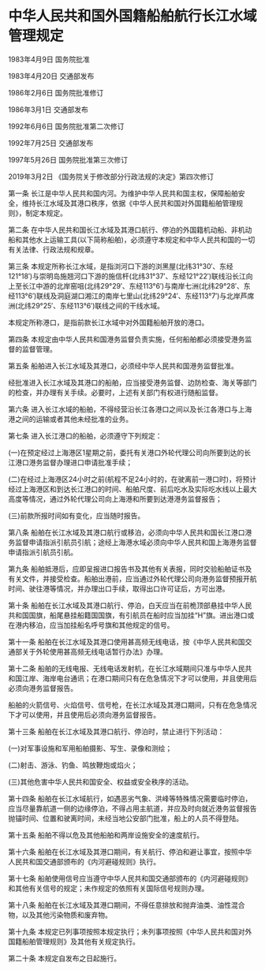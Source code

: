 # 中华人民共和国外国籍船舶航行长江水域管理规定

1983年4月9日 国务院批准

1983年4月20日 交通部发布

1986年2月6日 国务院批准修订

1986年3月1日 交通部发布

1992年6月6日 国务院批准第二次修订

1992年7月25日 交通部发布

1997年5月26日 国务院批准第三次修订

2019年3月2日 《国务院关于修改部分行政法规的决定》第四次修订

<!-- INFO END -->

第一条 长江是中华人民共和国内河。为维护中华人民共和国主权，保障船舶安全，维持长江水域及其港口秩序，依据《中华人民共和国对外国籍船舶管理规则》，制定本规定。

第二条 在中华人民共和国长江水域及其港口航行、停泊的外国籍机动船、非机动船和其他水上运输工具(以下简称船舶)，必须遵守本规定和中华人民共和国的一切有关法律、行政法规和规章。

第三条 本规定所称长江水域，是指浏河口下游的浏黑屋(北纬31°30′、东经121°18′)与崇明岛施翘河口下游的施信杆(北纬31°37′、东经121°22′)联线沿长江向上至长江中游的北岸窑咀(北纬29°29′、东经113°6′)与南岸七洲(北纬29°28′、东经113°6′)联线及洞庭湖口湘江的南岸七里山(北纬29°24′、东经113°7′)与北岸芦席洲(北纬29°25′、东经113°6′)联线之间的干线水域。

本规定所称港口，是指前款长江水域中对外国籍船舶开放的港口。

第四条 本规定由中华人民共和国港务监督负责实施，任何船舶都必须接受港务监督的监督管理。

第五条 船舶进入长江水域及其港口，必须经中华人民共和国港务监督批准。

经批准进入长江水域及其港口的船舶，应当接受港务监督、边防检查、海关等部门的检查，并办理有关手续。必要时，上述有关部门有权进行随船监督。

第六条 进入长江水域的船舶，不得经营沿长江各港口之间以及长江各港口与上海港之间的运输或者其他未经批准的业务。

第七条 进入长江港口的船舶，必须遵守下列规定：

(一)在预定经过上海港区1星期之前，委托有关港口外轮代理公司向所要到达的长江港口港务监督办理进口申请批准手续；

(二)在经过上海港区24小时之前(航程不足24小时的，在驶离前一港口时)，将预计经过上海港区和到达长江港口的时间、船舶尺度、前后吃水及实际吃水线以上最大高度等情况，通过外轮代理公司向上海港和所要到达港港务监督报告；

(三)前款所报时间如有变化，应当随时报告。

第八条 船舶在长江水域及其港口航行或移泊，必须向中华人民共和国长江港口港务监督申请指派引航员引航；途经上海港水域必须向中华人民共和国上海港务监督申请指派引航员引航。

第九条 船舶抵港后，应即呈报进口报告书及其他有关表报，同时交验船舶证书及有关文件，并接受检查。船舶出港前，应当通过外轮代理公司向港务监督预报开航时间、驶往港等情况，并办理出口手续，取得出口许可证后，方可出港。

第十条 船舶在长江水域及其港口航行、停泊，白天应当在前桅顶部悬挂中华人民共和国国旗，船尾悬挂船籍国国旗，有引航员在船时应当加挂“H”旗。进出港口或在港内移泊，应当加挂船名呼号旗和其他规定的信号。

第十一条 船舶在长江水域及其港口使用甚高频无线电话，按《中华人民共和国交通部关于外轮使用甚高频无线电话暂行办法》办理。

第十二条 船舶的无线电报、无线电话发射机，在长江水域期间只准与中华人民共和国江岸、海岸电台通讯；在港口期间只有在危急情况下才可以使用，并且使用后必须向港务监督报告。

船舶的火箭信号、火焰信号、信号枪，在长江水域及其港口期间，只有在危急情况下才可以使用，并且使用后必须向港务监督报告。

第十三条 船舶在长江水域及其港口航行、停泊时，禁止进行下列活动：

(一)对军事设施和军用船舶摄影、写生、录像和测绘；

(二)射击、游泳、钓鱼、鸣放鞭炮或焰火；

(三)其他危害中华人民共和国安全、权益或安全秩序的活动。

第十四条 船舶在长江水域航行，如遇恶劣气象、洪峰等特殊情况需要临时停泊，应当尽量靠航道一侧的边缘停泊，不得占用主航道，并应及时向就近港务监督报告抛锚时间、位置和驶离时间，未经当地公安部门批准，船上的人员不得登陆。

第十五条 船舶不得以危及其他船舶和两岸设施安全的速度航行。

第十六条 船舶在长江水域及其港口期间，有关航行、停泊和避让事宜，按照中华人民共和国交通部颁布的《内河避碰规则》执行。

第十七条 船舶使用信号应当遵守中华人民共和国交通部颁布的《内河避碰规则》和其他有关信号的规定；未作规定的依照有关国际信号规则办理。

第十八条 船舶在长江水域及其港口期间，不得任意排放和抛弃油类、油性混合物，以及其他污染物质和废弃物。

第十九条 本规定已列事项按照本规定执行；未列事项按照《中华人民共和国对外国籍船舶管理规则》及其他有关规定执行。

第二十条 本规定自发布之日起施行。